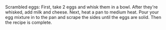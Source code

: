 Scrambled eggs:
First, take 2 eggs and whisk them in a bowl. After they're whisked, add milk and cheese. Next, heat a pan to medium heat. Pour your egg mixture in to the pan and scrape the sides until the eggs are solid. Then the recipe is complete.